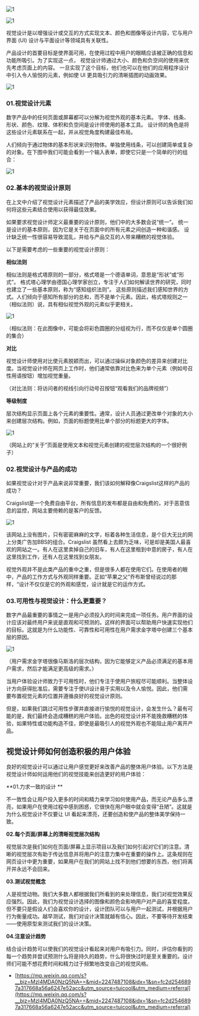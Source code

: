 

![1](./assets/24/1.png)

![1](./assets/24/2.png)

视觉设计是以增强设计或交互的方式实现文本、颜色和图像等设计内容，它与用户界面 (UI) 设计与平面设计等领域具有关联性。 

产品设计的首要目标是使界面可用，在使用过程中用户的眼睛应该被正确的信息和功能所吸引。为了实现这一点， 视觉设计师通过大小、颜色和负空间的使用来优先考虑页面上的内容。 一旦实现了这个目标，他们也可以在他们的应用程序设计中引入令人愉悦的元素，例如使 UI 更具吸引力的清晰插图的动画效果。

![1](./assets/24/3.gif)

### 01.视觉设计元素 

数字产品中的任何页面或屏幕都可以分解为视觉外观的基本元素。 字体、线条、形状、颜色、纹理、体积和负空间是设计师使用的基本工具。 设计师的角色是将这些设计元素联系在一起，并从视觉角度构建最佳布局。

人们倾向于通过物体的基本形状来识别物体。单独使用线条，可以创建简单或复杂的对象。在下图中我们可能会看到一个输入表单，即使它只是一个简单的行的组合：

![1](./assets/24/4.png)

### 02.基本的视觉设计原则 

在上文中介绍了视觉设计元素描述了产品的美学效应，但设计原则可以告诉我们如何将这些元素结合使用以获得最佳效果。

如果要求视觉设计师定义最重要的设计原则，他们中的大多数会说“统一”。 统一是设计的基本原则，因为它是关于在页面中的所有元素之间创造一种和谐感。 设计缺乏统一性很容易导致混乱，并给与产品交互的人带来糟糕的视觉体验。

以下是需要考虑的一些重要的视觉设计原则：

**相似法则**

相似法则是格式塔原则的一部分，格式塔是一个德语单词，意思是“形状”或“形式”。 格式塔心理学由德国心理学家创立，专注于人们如何解读世界的研究，同时也建立了一些基本原则，称为“感知组织法则”。 这些原则描述我们感知世界的方式。人们倾向于感知所有部分的总和，而不是单个元素。因此，格式塔规则之一（相似法则）说，具有相似视觉外观的元素似乎更相关。

![1](./assets/24/5.png)

（相似法则：在此图像中，可能会将彩色圆圈的分组视为行，而不仅仅是单个圆圈的集合）

**对比**

视觉设计师使用对比使元素脱颖而出，可以通过操纵对象颜色的差异来创建对比度。当视觉设计师在网页上工作时，他们通常依靠对比色来为单个元素（例如号召性用语按钮）增加视觉重量。

（对比法则：将访问者的视线引向行动号召按钮“观看我们的品牌视频”）

**等级制度**

层次结构显示页面上各个元素的重要性。通常，设计人员通过更改单个对象的大小来创建层次结构。例如，页面的标题使用比单个部分的标题更大的字体。

![1](./assets/24/6.png)

（网站上的“关于”页面是使用文本和视觉元素创建的视觉层次结构的一个很好例子）

### 02.视觉设计与产品的成功 

如果视觉设计对于产品来说非常重要，我们该如何解释像Craigslist这样的产品的成功？

Craigslist是一个免费自由平台，所有信息的发布都是自由和免费的，对于恶意信息的监控，网站主要倚赖的是客户的反馈。

![1](./assets/24/7.png)

该网站上没有图片，只有密密麻麻的文字，标着各种生活信息，是个巨大无比的网上分类广告加BBS的组合。Craigslist 虽然看上去颇为乏味，可是却是美国人最喜欢的网站之一。有人在这里卖掉自己的旧车，有人在这里租到中意的房子，有人在这里找到工作，还有人在这里找到女朋友。

视觉外观并不是此类产品的重中之重，但是很多人都在使用它们。在使用者的眼中，产品的工作方式与外观同样重要。正如“苹果之父”乔布斯曾经说过的那样，“设计不仅仅是它的外观和感觉，设计就是它的运作方式。

### 03.可用性与视觉设计：什么更重要？ 

数字产品最重要的事情之一是用户必须投入的时间来完成一项任务。用户界面的设计应该对最终用户来说是直观和可预测的。这样的界面可以帮助用户快速实现他们的目标。这就是为什么功能性、可靠性和可用性在用户需求金字塔中创建三个基本层的原因。

![1](./assets/24/8.png)

（用户需求金字塔很像马斯洛的层次结构，因为它能够定义产品必须满足的基本用户需求，然后才能满足更高级的需求。）



当用户体验设计师致力于可用性时，他们专注于使用户旅程尽可能顺利。当整体设计方向获得批准后，需要专注于使UI设计易于实用以及令人愉悦。因此，他们需要布置视觉元素的位置并遵循良好的视觉设计原则。



但是，如果我们跳过可用性步骤并直接进行愉悦的视觉设计，会发生什么？最有可能的是，我们最终会造成糟糕的用户体验。出色的视觉设计并不能挽救糟糕的体验，如果特性或功能构造不佳，即使是最吸引人的视觉外观也不能阻止用户离开产品。

## 视觉设计师如何创造积极的用户体验

良好的视觉设计可以通过让用户感觉更好来改善产品的整体用户体验。以下方法是视觉设计师如何运用他们的视觉技能来创造更好的用户体验：

**01.力求一致的设计 **

不一致性会让用户投入更多的时间和精力来学习如何使用产品，而无论产品多么漂亮，如果用户在使用过程中感到困惑，它很快在用户眼中就会变得“丑陋”。这就是为什么视觉设计不仅要让 UI 看起来漂亮，还要创造和使产品的整体美学保持一致。

**02.每个页面/屏幕上的清晰视觉层次结构**


视觉层次是我们如何在页面/屏幕上显示项目以及我们如何引起对它们的注意。清晰的视觉层次有助于传达信息并将用户的注意力集中在重要的操作上。这条规则在网页设计中更为重要，如果用户在我们的网站上找不到他们想要的东西，他们将离开并永远不会回来。

**03.测试视觉概念**

人是视觉动物。我们大多数人都根据我们所看到的来处理信息，我们对视觉效果反应强烈。因此，我们为视觉设计选择的图像和颜色会影响用户对产品的喜爱程度。但不要只是假设人们会喜欢你的设计，设计团队可以与用户一起测试，并根据用户行为衡量成功。越早测试，我们对设计决策就越有信心。因此，不要等待开发结束——使用原型来测试我们的设计决策。

**04.注意设计趋势** 

结合设计趋势可以使我们的视觉设计看起来对用户有吸引力。同时，评估你看到的每一个趋势并尝试预测什么将是持久的趋势，什么将很快过时是至关重要的。设计师们可能不想花费时间和精力过于频繁地改变自己的视觉风格。


- [https://mp.weixin.qq.com/s?__biz=MzI4MDA0NzQ5NA==&mid=2247487108&idx=1&sn=fc2d2546897a317668a56a6247e52acc&utm_source=tuicool&utm_medium=referral](https://mp.weixin.qq.com/s?__biz=MzI4MDA0NzQ5NA==&mid=2247487108&idx=1&sn=fc2d2546897a317668a56a6247e52acc&utm_source=tuicool&utm_medium=referral)
